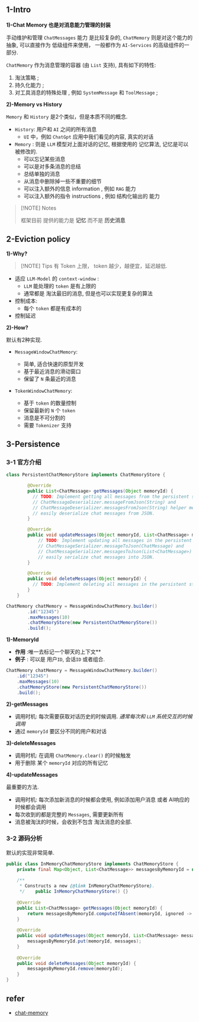 
## 1-Intro

**1)-Chat Memory 也是对消息能力管理的封装**

手动维护和管理 `ChatMessages` 能力 是比较复杂的, `ChatMemory` 则是对这个能力的抽象, 可以直接作为 低级组件来使用， 一般都作为 `AI-Services` 的高级组件的一部分.

`ChatMemory` 作为消息管理的容器 (由 `List` 支持), 具有如下的特性:

1. 淘汰策略 ;
2. 持久化能力 ;
3. 对工具消息的特殊处理 , 例如 `SystemMessage` 和 `ToolMessage` ;

**2)-Memory vs History**

`Memory` 和 `History` 是2个类似，但是本质不同的概念.

- `History`:  用户和 `AI` 之间的所有消息
	- `UI` 中，例如 `ChatGpt` 应用中我们看见的内容, 真实的对话 
- `Memory` : 则是 `LLM` 模型对上面对话的记忆, 根据使用的 记忆算法, 记忆是可以被修改的.
	- 可以忘记某些消息
	- 可以是对多条消息的总结
	- 总结单独的消息
	- 从消息中删除掉一些不重要的细节
	- 可以注入额外的信息 information , 例如 `RAG` 能力
	- 可以注入额外的指令 instructions , 例如 结构化输出的 能力

> [!NOTE] Notes
> 
> 框架目前 提供的能力是 **记忆** 而不是 **历史消息**


## 2-Eviction policy


**1)-Why?**

> [!NOTE] Tips
> 有 Token 上限， token 越少，越便宜，延迟越低.

- 适应 `LLM-Model` 的 `context-window` : 
	- `LLM` 能处理的 `token` 是有上限的 
	- 通常都是 淘汰最旧的消息, 但是也可以实现更复杂的算法 
- 控制成本: 
	- 每个 `token` 都是有成本的
- 控制延迟


**2)-How?**

默认有2种实现. 

- `MessageWindowChatMemory`: 
	- 简单, 适合快速的原型开发
	- 基于最近消息的滑动窗口
	- 保留了 `N` 条最近的消息

- `TokenWindowChatMemory`:
	- 基于 `token` 的数量控制
	- 保留最新的 `N` 个 `token`
	- 消息是不可分割的
	- 需要 `Tokenizer` 支持

## 3-Persistence

### 3-1 官方介绍


```java
class PersistentChatMemoryStore implements ChatMemoryStore {

        @Override
        public List<ChatMessage> getMessages(Object memoryId) {
          // TODO: Implement getting all messages from the persistent store by memory ID.
          // ChatMessageDeserializer.messageFromJson(String) and 
          // ChatMessageDeserializer.messagesFromJson(String) helper methods can be used to
          // easily deserialize chat messages from JSON.
        }

        @Override
        public void updateMessages(Object memoryId, List<ChatMessage> messages) {
            // TODO: Implement updating all messages in the persistent store by memory ID.
            // ChatMessageSerializer.messageToJson(ChatMessage) and 
            // ChatMessageSerializer.messagesToJson(List<ChatMessage>) helper methods can be used to
            // easily serialize chat messages into JSON.
        }

        @Override
        public void deleteMessages(Object memoryId) {
          // TODO: Implement deleting all messages in the persistent store by memory ID.
        }
    }

ChatMemory chatMemory = MessageWindowChatMemory.builder()
        .id("12345")
        .maxMessages(10)
        .chatMemoryStore(new PersistentChatMemoryStore())
        .build();
```


**1)-MemoryId** 

- **作用** :唯一去标记一个聊天的上下文**
- **例子** : 可以是 用户`ID`, 会话`ID` 或者组合.

```java
ChatMemory chatMemory = MessageWindowChatMemory.builder()  
	.id("12345")  
	.maxMessages(10)  
	.chatMemoryStore(new PersistentChatMemoryStore())  
	.build();
```

**2)-getMessages**

- 调用时机:  每次需要获取对话历史的时候调用. *通常每次和 `LLM` 系统交互的时候调用*
- 通过 `memoryId` 要区分不同的用户和对话

**3)-deleteMessages** 

- 调用时机: 在调用 `ChatMemory.clear()` 的时候触发
- 用于删除 某个 `memoryId` 对应的所有记忆

**4)-updateMessages**

最重要的方法.

- 调用时机: 每次添加新消息的时候都会使用, 例如添加用户消息 或者 AI响应的时候都会调用
- 每次收到的都是完整的 `Messages`, 需要更新所有
- 消息被淘汰的时候，会收到不包含 淘汰消息的全部.


### 3-2 源码分析

默认的实现非常简单. 

```java
public class InMemoryChatMemoryStore implements ChatMemoryStore {  
    private final Map<Object, List<ChatMessage>> messagesByMemoryId = new ConcurrentHashMap<>();  
  
    /**  
     * Constructs a new {@link InMemoryChatMemoryStore}.  
     */    public InMemoryChatMemoryStore() {}  
  
    @Override  
    public List<ChatMessage> getMessages(Object memoryId) {  
        return messagesByMemoryId.computeIfAbsent(memoryId, ignored -> new ArrayList<>());  
    }  
  
    @Override  
    public void updateMessages(Object memoryId, List<ChatMessage> messages) {  
        messagesByMemoryId.put(memoryId, messages);  
    }  
  
    @Override  
    public void deleteMessages(Object memoryId) {  
        messagesByMemoryId.remove(memoryId);  
    }  
}
```


## refer

- [chat-memory](https://docs.langchain4j.dev/tutorials/chat-memory)